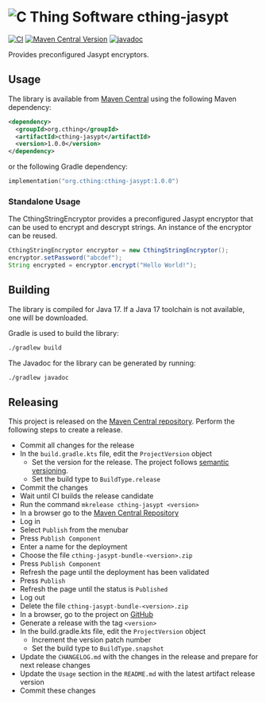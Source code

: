 # ![C Thing Software](https://www.cthing.com/branding/CThingSoftware-57x60.png "C Thing Software") cthing-jasypt

[![CI](https://github.com/cthing/cthing-jasypt/actions/workflows/ci.yml/badge.svg)](https://github.com/cthing/cthing-jasypt/actions/workflows/ci.yml)
[![Maven Central Version](https://img.shields.io/maven-central/v/org.cthing/cthing-jasypt)](https://central.sonatype.com/artifact/org.cthing/cthing-jasypt)
[![javadoc](https://javadoc.io/badge2/org.cthing/cthing-jasypt/javadoc.svg)](https://javadoc.io/doc/org.cthing/cthing-jasypt)

Provides preconfigured Jasypt encryptors.

## Usage
The library is available from [Maven Central](https://repo.maven.apache.org/maven2/org/cthing/cthing-jasypt/) using the following Maven dependency:
```xml
<dependency>
  <groupId>org.cthing</groupId>
  <artifactId>cthing-jasypt</artifactId>
  <version>1.0.0</version>
</dependency>
```
or the following Gradle dependency:
```kotlin
implementation("org.cthing:cthing-jasypt:1.0.0")
```

### Standalone Usage
The CthingStringEncryptor provides a preconfigured Jasypt encryptor that can be used to encrypt
and descrypt strings. An instance of the encryptor can be reused.
```java
CthingStringEncryptor encryptor = new CthingStringEncryptor();
encryptor.setPassword("abcdef");
String encrypted = encryptor.encrypt("Hello World!");
```

## Building
The library is compiled for Java 17. If a Java 17 toolchain is not available, one will be downloaded.

Gradle is used to build the library:
```bash
./gradlew build
```
The Javadoc for the library can be generated by running:
```bash
./gradlew javadoc
```

## Releasing
This project is released on the [Maven Central repository](https://central.sonatype.com/artifact/org.cthing/cthing-jasypt).
Perform the following steps to create a release.

- Commit all changes for the release
- In the `build.gradle.kts` file, edit the `ProjectVersion` object
    - Set the version for the release. The project follows [semantic versioning](https://semver.org/).
    - Set the build type to `BuildType.release`
- Commit the changes
- Wait until CI builds the release candidate
- Run the command `mkrelease cthing-jasypt <version>`
- In a browser go to the [Maven Central Repository](https://central.sonatype.com/)
- Log in
- Select `Publish` from the menubar
- Press `Publish Component`
- Enter a name for the deployment
- Choose the file `cthing-jasypt-bundle-<version>.zip`
- Press `Publish Component`
- Refresh the page until the deployment has been validated
- Press `Publish`
- Refresh the page until the status is `Published`
- Log out
- Delete the file `cthing-jasypt-bundle-<version>.zip`
- In a browser, go to the project on [GitHub](https://github.com/cthing/cthing-jasypt)
- Generate a release with the tag `<version>`
- In the build.gradle.kts file, edit the `ProjectVersion` object
    - Increment the version patch number
    - Set the build type to `BuildType.snapshot`
- Update the `CHANGELOG.md` with the changes in the release and prepare for next release changes
- Update the `Usage` section in the `README.md` with the latest artifact release version
- Commit these changes
